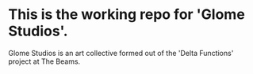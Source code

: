 # This is the working repo for 'Glome Studios'.

Glome Studios is an art collective formed out of the 'Delta Functions' project at The Beams. 